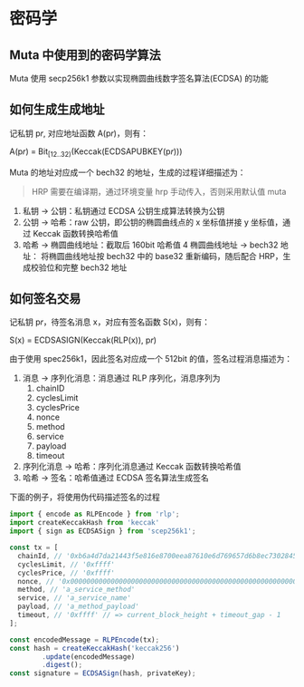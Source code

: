# 密码学

## Muta 中使用到的密码学算法

Muta 使用 secp256k1 参数以实现椭圆曲线数字签名算法(ECDSA) 的功能

##  如何生成生成地址

记私钥 p*r*, 对应地址函数 A(p*r*)，则有：

A(p*r*) = Bit<sub>[12..32)</sub>(Keccak(ECDSAPUBKEY(p*r*)))

Muta 的地址对应成一个 bech32 的地址，生成的过程详细描述为：

> HRP 需要在编译期，通过环境变量 hrp 手动传入，否则采用默认值 muta

1. 私钥 -> 公钥：私钥通过 ECDSA 公钥生成算法转换为公钥
2. 公钥 -> 哈希：raw 公钥，即公钥的椭圆曲线点的 x 坐标值拼接 y 坐标值，通过 Keccak 函数转换哈希值
3. 哈希 -> 椭圆曲线地址：截取后 160bit 哈希值
4 椭圆曲线地址 -> bech32 地址： 将椭圆曲线地址按 bech32 中的 base32 重新编码，随后配合 HRP，生成校验位和完整 bech32 地址
## 如何签名交易

记私钥 p*r*，待签名消息 x，对应有签名函数 S(x)，则有：

S(x) = ECDSASIGN(Keccak(RLP(x)), p*r*)

由于使用 spec256k1，因此签名对应成一个 512bit 的值，签名过程消息描述为：

1. 消息 -> 序列化消息：消息通过 RLP 序列化，消息序列为
   1. chainID
   2. cyclesLimit
   3. cyclesPrice
   4. nonce
   5. method
   6. service
   7. payload
   8. timeout
2. 序列化消息 -> 哈希：序列化消息通过 Keccak 函数转换哈希值
3. 哈希 -> 签名：哈希值通过 ECDSA 签名算法生成签名

下面的例子，将使用伪代码描述签名的过程

```typescript
import { encode as RLPEncode } from 'rlp';
import createKeccakHash from 'keccak'
import { sign as ECDSASign } from 'scep256k1';

const tx = [
  chainId, // '0xb6a4d7da21443f5e816e8700eea87610e6d769657d6b8ec73028457bf2ca4036'
  cyclesLimit, // '0xffff'
  cyclesPrice, // '0xffff'
  nonce, // '0x0000000000000000000000000000000000000000000000000000000000000000'
  method, // 'a_service_method' 
  service, // 'a_service_name'
  payload, // 'a_method_payload'
  timeout, // '0xffff' // => current_block_height + timeout_gap - 1
];

const encodedMessage = RLPEncode(tx);
const hash = createKeccakHash('keccak256')
		.update(encodedMessage)
		.digest();
const signature = ECDSASign(hash, privateKey);
```
